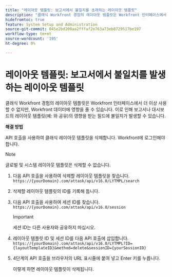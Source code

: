 ```yaml
---
title: "레이아웃 템플릿: 보고서에서 불일치를 초래하는 레이아웃 템플릿"
description: "클래식 Workfront 경험의 레이아웃 템플릿은 Workfront 인터페이스에서 더 이상 사용할 수 없지만, Workfront 데이터에 영향을 줄 수 있습니다. 이로 인해 보고서나 대시보드의 레이아웃 템플릿(예: 와 공유)의 영향을 받는 필드에 불일치가 발생할 수 있습니다."
hidefromtoc: true
feature: System Setup and Administration
source-git-commit: 045e2bd200aa2fffaf2e763a73eb8729517be197
workflow-type: tm+mt
source-wordcount: '195'
ht-degree: 0%

---
```



# 레이아웃 템플릿: 보고서에서 불일치를 발생하는 레이아웃 템플릿

클래식 Workfront 경험의 레이아웃 템플릿은 Workfront 인터페이스에서 더 이상 사용할 수 없지만, Workfront 데이터에 영향을 줄 수 있습니다. 이로 인해 보고서나 대시보드의 레이아웃 템플릿(예: 와 공유)의 영향을 받는 필드에 불일치가 발생할 수 있습니다.

**해결 방법**

API 호출을 사용하여 클래식 레이아웃 템플릿을 삭제합니다. Workfront에 로그인해야 합니다.

>[!NOTE]
>
>글로벌 및 시스템 레이아웃 템플릿은 삭제할 수 없습니다.

1. 다음 API 호출을 사용하여 삭제할 레이아웃 템플릿을 찾습니다.
   `https://{yourDomain}.com/attask/api/v16.0/LYTMPL/search`
1. 삭제할 레이아웃 템플릿의 ID를 기록해 둡니다.
1. 다음 API 호출을 사용하여 세션 ID를 찾습니다.
   `https://{yourDomain}.com/attask/api/v16.0/session`

   >[!IMPORTANT]
   >
   >세션 ID는 다른 사용자와 공유하지 마십시오.

1. 레이아웃 템플릿 ID 및 세션 ID를 다음 API 호출에 삽입합니다.
   `https://{yourDomain}.com/attask/api/v16.0/LYTMPL?ID={layoutTemplateID}&method=delete&sessionID={yourSessionID}`
1. 4단계의 API 호출을 브라우저의 URL 표시줄에 붙여 넣고 Enter 키를 누릅니다.

   이렇게 하면 레이아웃 템플릿이 삭제됩니다.

